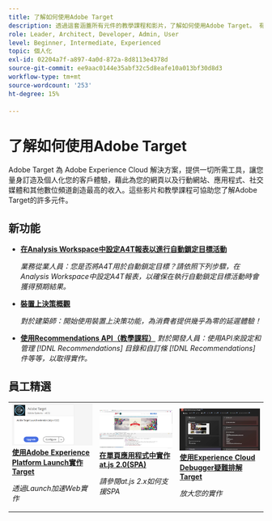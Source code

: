```yaml
---
title: 了解如何使用Adobe Target
description: 透過這套涵蓋所有元件的教學課程和影片，了解如何使用Adobe Target。 有效運用Adobe Target的力量。
role: Leader, Architect, Developer, Admin, User
level: Beginner, Intermediate, Experienced
topic: 個人化
exl-id: 02204a7f-a897-4a0d-872a-8d8113e4378d
source-git-commit: ee9aac0144e35abf32c5d8eafe10a013bf30d8d3
workflow-type: tm+mt
source-wordcount: '253'
ht-degree: 15%

---
```


# 了解如何使用Adobe Target

Adobe Target 為 Adobe Experience Cloud 解決方案，提供一切所需工具，讓您量身訂造及個人化您的客戶體驗，藉此為您的網頁以及行動網站、應用程式、社交媒體和其他數位頻道創造最高的收入。這些影片和教學課程可協助您了解Adobe Target的許多元件。

## 新功能

* **[在Analysis Workspace中設定A4T報表以進行自動鎖定目標活動](integrations/set-up-a4t-reports-in-analysis-workspace-for-auto-target-activities.md)**

   *業務從業人員：您是否將A4T用於自動鎖定目標？請依照下列步驟，在Analysis Workspace中設定A4T報表，以確保在執行自動鎖定目標活動時會獲得預期結果。*
* **[裝置上決策概觀](implementation/on-device-decisioning-overview.md)**

   *對於建築師：開始使用裝置上決策功能，為消費者提供幾乎為零的延遲體驗！*
* **[使用Recommendations API（教學課程）](recommendations-api-tutorial/recs-api-overview.md)**
   *對於開發人員：使用API來設定和管理 [!DNL Recommendations] 目錄和自訂條 [!DNL Recommendations] 件等等，以取得實作。*

<!--* **[Implement Adobe Target with Adobe Mobile Services SDK v4 for Android (Tutorial)](mobile-v4/overview.md)**
    *For developers who are already using Adobe Mobile Services SDK v4: learn how to start personalizing app experiences with Adobe Target. These steps are provided as legacy user support.*<!-- Concepts learned here are also applicable to Adobe Experience Platform Mobile SDK (v5).-->

<!--* **[Use Recommendations Offers (Video)](recommendations/use-recommendations-offers.md)**
    *For all Target Users: Learn how to use product recommendations in A/B and Experience Targeting Activities.*-->

<!--
* **[Create a Recommendations Activity (Video)](recommendations/create-a-recommendations-activity.md)**
    <br>
    *Recommend products to your customers at scale with this Premium feature.* -->

## 員工精選

<table>
<tr>
  <td>
    <a href="https://docs.adobe.com/content/help/en/experience-cloud/implementing-in-websites-with-launch/implement-solutions/target.html">
      <img alt="使用Adobe Experience Platform Launch實作Target" src="assets/launch_referencearchitectureguides.png" />
    </a>
    <div>
      <a href="https://docs.adobe.com/content/help/en/experience-cloud/implementing-in-websites-with-launch/implement-solutions/target.html">
    <strong>使用Adobe Experience Platform Launch實作Target</strong>
    </a>
    </div>
    <p>
    <em>透過Launch加速Web實作</em>
    <p>
  </td>
  <td>
    <a href="implementation/implement-atjs-20-in-a-single-page-application.md">
      <img alt="在單頁應用程式中實作at.js 2.0(SPA)" src="assets/implementing_adobetargetsatjs20inasinglepageapplicationspa.png" />
    </a>
    <div>
      <a href="implementation/implement-atjs-20-in-a-single-page-application.md">
    <strong>在單頁應用程式中實作at.js 2.0(SPA)</strong>
    </a>
    </div>
    <p>
    <em>請參閱at.js 2.x如何支援SPA</em>
    <p>
  </td>
  <td>
    <a href="troubleshooting/troubleshoot-with-the-experience-cloud-debugger.md">
      <img alt="使用Experience Cloud Debugger疑難排解Target" src="assets/using_the_experienceclouddebuggerwithadobetarget.png" />
    </a>
    <div>
      <a href="troubleshooting/troubleshoot-with-the-experience-cloud-debugger.md">
    <strong>使用Experience Cloud Debugger疑難排解Target</strong>
    </a>
    </div>
    <p>
    <em>放大您的實作</em>
    <p>
  </td>
</tr>
</table>
